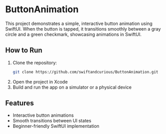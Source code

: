 # ButtonAnimation

This project demonstrates a simple, interactive button animation using SwiftUI. When the button is tapped, it transitions smoothly between a gray circle and a green checkmark, showcasing animations in SwiftUI.

## How to Run
1. Clone the repository:
   ```bash
   git clone https://github.com/swiftandcurious/ButtonAnimation.git
   ```
2. Open the project in Xcode
3. Build and run the app on a simulator or a physical device

## Features
- Interactive button animations
- Smooth transitions between UI states
- Beginner-friendly SwiftUI implementation
